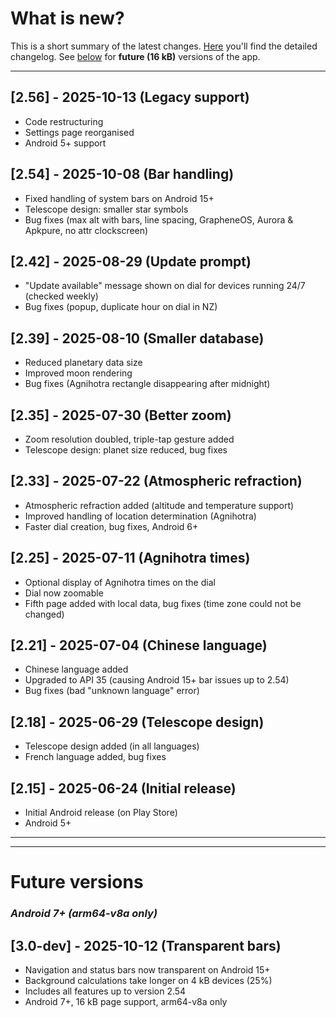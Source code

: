# What is new?
This is a short summary of the latest changes. [Here](./CHANGELOG.md) you'll find the detailed changelog. See [below](#future) for **future (16 kB)** versions of the app.

---

## [2.56] - 2025-10-13 (Legacy support)

- Code restructuring
- Settings page reorganised  
- Android 5+ support

## [2.54] - 2025-10-08 (Bar handling)

- Fixed handling of system bars on Android 15+  
- Telescope design: smaller star symbols
- Bug fixes (max alt with bars, line spacing, GrapheneOS, Aurora & Apkpure, no attr clockscreen)

## [2.42] - 2025-08-29 (Update prompt) 

- "Update available" message shown on dial for devices running 24/7 (checked weekly)
- Bug fixes (popup, duplicate hour on dial in NZ)
  
## [2.39] - 2025-08-10 (Smaller database) 

- Reduced planetary data size
- Improved moon rendering
- Bug fixes (Agnihotra rectangle disappearing after midnight)
  
## [2.35] - 2025-07-30 (Better zoom)

- Zoom resolution doubled, triple-tap gesture added
- Telescope design: planet size reduced, bug fixes
  
## [2.33] - 2025-07-22 (Atmospheric refraction)

- Atmospheric refraction added (altitude and temperature support)
- Improved handling of location determination (Agnihotra)
- Faster dial creation, bug fixes, Android 6+

## [2.25] - 2025-07-11 (Agnihotra times)

<!-- - Without atmospheric refraction and with poorer zoom capability-->
- Optional display of Agnihotra times on the dial
- Dial now zoomable
- Fifth page added with local data, bug fixes (time zone could not be changed)

## [2.21] - 2025-07-04 (Chinese language)

- Chinese language added
- Upgraded to API 35 (causing Android 15+ bar issues up to 2.54)
- Bug fixes (bad "unknown language" error)

## [2.18] - 2025-06-29 (Telescope design)

- Telescope design added (in all languages)
- French language added, bug fixes

## [2.15] - 2025-06-24 (Initial release)

- Initial Android release (on Play Store)
- Android 5+


---
---
<a name="future"></a>
# Future versions

### *Android 7+ (arm64-v8a only)*

## [3.0-dev] - 2025-10-12 (Transparent bars) 
- Navigation and status bars now transparent on Android 15+
- Background calculations take longer on 4 kB devices (25%)
- Includes all features up to version 2.54
- Android 7+, 16 kB page support, arm64-v8a only








